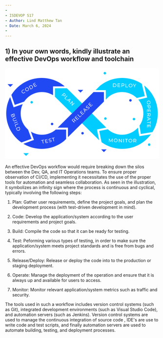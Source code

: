 ```yaml
---
-
- ISDEVOP S17
- Author: Lind Matthew Tan
- Date: March 6, 2024
-
---
```


## 1) In your own words, kindly illustrate an effective DevOps workflow and toolchain

![DevOps Workflow](/images/devopWorkflow.png)

An effective DevOps workflow would require breaking down the silos between the Dev, QA, and IT Operations teams. To ensure proper observation of CI/CD, implementing it necessitates the use of the proper tools for automation and seamless collaboration. As seen in the illustration, it symbolizes an infinity sign where the process is continuous and cyclical, typically involving the following steps:

1) Plan: Gather user requirements, define the project goals, and plan the development process (with test-driven development in mind).

2) Code: Develop the application/system according to the user requirements and project goals.

3) Build: Compile the code so that it can be ready for testing.

4) Test: Peforming various types of testing, in order to make sure the application/system meets project standards and is free from bugs and errors.

5) Release/Deploy: Release or deploy the code into to the production or staging deployment.

6) Operate: Manage the deployment of the operation and ensure that it is always up and available for users to access.

7) Monitor: Monitor relevant application/system metrics such as traffic and security. 

The tools used in such a workflow includes version control systems (such as Git), integrated development environments (such as Visual Studio Code), and automation servers (such as Jenkins). Version control systems are used to manage the continuous integration of source code , IDE's are use to write code and test scripts, and finally automation servers are used to automate building, testing, and deployment processes.